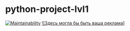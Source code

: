 # python-project-lvl1
[![Maintainability](https://api.codeclimate.com/v1/badges/a99a88d28ad37a79dbf6/maintainability)](https://codeclimate.com/github/codeclimate/codeclimate/maintainability)
[![Здесь могла бы быть ваша реклама]](https://github.com/nightdentist/python-project-lvl1/actions/workflows/main/badge.svg)